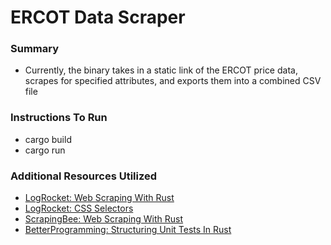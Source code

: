 # ERCOT Data Scraper

### Summary
- Currently, the binary takes in a static link of the ERCOT price data, scrapes for specified attributes, and exports them into a combined CSV file

### Instructions To Run
- cargo build
- cargo run

### Additional Resources Utilized
- [LogRocket: Web Scraping With Rust](https://blog.logrocket.com/web-scraping-rust/)
- [LogRocket: CSS Selectors](https://blog.logrocket.com/level-up-your-css-selector-skills/)
- [ScrapingBee: Web Scraping With Rust](https://www.scrapingbee.com/blog/web-scraping-rust/)
- [BetterProgramming: Structuring Unit Tests In Rust](https://betterprogramming.pub/how-to-structure-unit-tests-in-rust-cc4945536a32)
